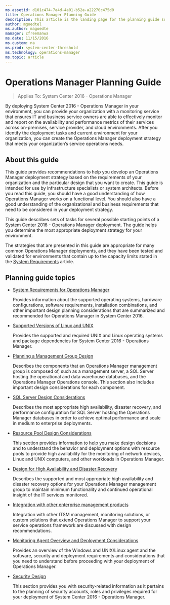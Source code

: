 ```yaml
---
ms.assetid: d101c474-7a4d-4a01-b52a-a22270c475d0
title: Operations Manager Planning Guide
description: This article is the landing page for the planning guide supporting System Center 2016 - Operations Manager.
author: mgoedtel
ms.author: magoedte
manager: cfreemanwa
ms.date: 11/15/2016
ms.custom: na
ms.prod: system-center-threshold
ms.technology: operations-manager
ms.topic: article
---
```


# Operations Manager Planning Guide

>Applies To: System Center 2016 - Operations Manager

By deploying System Center 2016 - Operations Manager in your environment, you can provide your organization with a monitoring service that ensures IT and business service owners are able to effectively monitor and report on the availability and performance metrics of their services across on-premises, service provider, and cloud environments.  After you identify the deployment tasks and current environment for your organization, you can create the Operations Manager deployment strategy that meets your organization’s service operations needs.  

## About this guide

This guide provides recommendations to help you develop an Operations Manager deployment strategy based on the requirements of your organization and the particular design that you want to create.  This guide is intended for use by infrastructure specialists or system architects.  Before you read this guide, you should have a good understanding of how Operations Manager works on a functional level. You should also have a good understanding of the organizational and business requirements that need to be considered in your deployment strategy.  

This guide describes sets of tasks for several possible starting points of a System Center 2016 - Operations Manager deployment.  The guide helps you determine the most appropriate deployment strategy for your environment.

The strategies that are presented in this guide are appropriate for many common Operations Manager deployments, and they have been tested and validated for environments that contain up to the capacity limits stated in the [System Requirements](plan-system-requirements.md) article.  


## Planning guide topics

- [System Requirements for Operations Manager](plan-system-requirements.md)

    Provides information about the supported operating systems, hardware configurations, software requirements, installation combinations, and other important design planning considerations that are summarized and recommended for Operations Manager in System Center 2016. 

- [Supported Versions of Linux and UNIX](../om/plan/supported-unix-and-linux-operating-system-versions.md)

    Provides the supported and required UNIX and Linux operating systems and package dependencies for System Center 2016 - Operations Manager.  

- [Planning a Management Group Design](../om/plan/planning-a-management-group-design.md)

    Describes the components that an Operations Manager management group is composed of, such as a management server, a SQL Server hosting the operational and data warehouse databases, and the Operations Manager Operations console.  This section also includes important design considerations for each component.  

- [SQL Server Design Considerations](../om/plan/planning-sqlserver-design.md)

    Describes the most appropriate high availability, disaster recovery, and performance configuration for SQL Server hosting the Operations Manager databases in order to achieve optimal performance and scale in medium to enterprise deployments.

- [Resource Pool Design Considerations](../om/plan/planning-resource-pool-design.md)

    This section provides information to help you make design decisions and to understand the behavior and deployment options with resource pools to provide high availability for the monitoring of network devices, Linux and UNIX computers, and other workloads in Operations Manager.  

- [Design for High Availability and Disaster Recovery](../om/plan/planning-hadr-design.md)

    Describes the supported and most appropriate high availability and disaster recovery options for your Operations Manager management group to maintain minimum functionality and continued operational insight of the IT services monitored.  

- [Integration with other enterprise management products](../om/plan/planning-integration-with-other-management-solutions.md)

    Integration with other ITSM management, monitoring solutions, or custom solutions that extend Operations Manager to support your service operations framework are discussed with design recommendations.

- [Monitoring Agent Overview and Deployment Considerations](../om/plan/planning-agents.md)

    Provides an overview of the Windows and UNIX/Linux agent and the software, security and deployment requirements and considerations that you need to understand before proceeding with your deployment of Operations Manager.

- [Security Design](../om/plan/plan-security-summary.md)

    This section provides you with security-related information as it pertains to the planning of security accounts, roles and privileges required for your deployment of System Center 2016 - Operations Manager.




